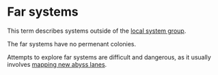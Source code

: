 # Far systems

This term describes systems outside of the [local system group](./local-systems.md).

The far systems have no permenant colonies.

Attempts to explore far systems are difficult and dangerous, as it usually involves [mapping new abyss lanes](./shift-drive.md#navigation).
